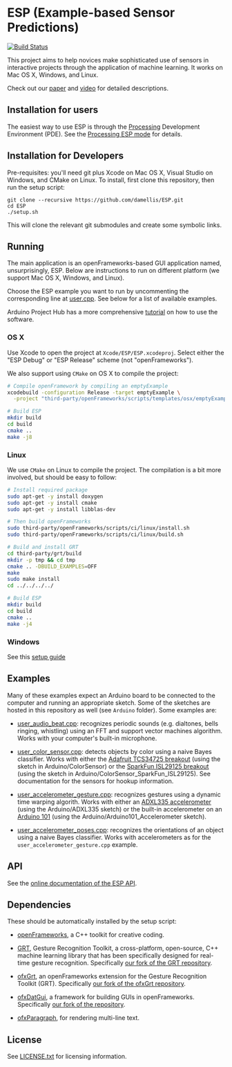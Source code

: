 # ESP (Example-based Sensor Predictions)

[![Build Status](https://travis-ci.org/damellis/ESP.svg?branch=master)](https://travis-ci.org/damellis/ESP)

This project aims to help novices make sophisticated use of sensors in interactive projects through the application of machine learning. It works on Mac OS X, Windows, and Linux.

Check out our [paper](http://dl.acm.org/citation.cfm?id=3064735)
and [video](https://youtu.be/5nDCG4vkFP0) for detailed descriptions.

## Installation for users

The easiest way to use ESP is through the [Processing](http://processing.org) Development Environment (PDE). See the [Processing ESP mode](https://github.com/damellis/processing-esp-mode) for details.

## Installation for Developers

Pre-requisites: you'll need git plus Xcode on Mac OS X, Visual Studio on Windows, and CMake on Linux. To install, first clone this repository, then run the setup script:

```
git clone --recursive https://github.com/damellis/ESP.git
cd ESP
./setup.sh
```

This will clone the relevant git submodules and create some symbolic links.

## Running

The main application is an openFrameworks-based GUI application named,
unsurprisingly, ESP. Below are instructions to run on different platform
(we support Mac OS X, Windows, and Linux).

Choose the ESP example you want to run by uncommenting the corresponding line at
[user.cpp](https://github.com/damellis/ESP/blob/master/Xcode/ESP/src/user.cpp). See below for a list of available examples.

Arduino Project Hub has a more comprehensive [tutorial](https://create.arduino.cc/projecthub/mellis/gesture-recognition-using-accelerometer-and-esp-mac-only-71faa1) on how to use the software.

### OS X

Use Xcode to open the project at `Xcode/ESP/ESP.xcodeproj`. Select either the "ESP Debug" or "ESP Release" scheme (not "openFrameworks").

We also support using `CMake` on OS X to compile the project:
```sh
# Compile openFramework by compiling an emptyExample
xcodebuild -configuration Release -target emptyExample \
  -project "third-party/openFrameworks/scripts/templates/osx/emptyExample.xcodeproj"

# Build ESP
mkdir build
cd build
cmake ..
make -j8
```

### Linux

We use `CMake` on Linux to compile the project. The compilation is a bit more
involved, but should be easy to follow:

```sh
# Install required package
sudo apt-get -y install doxygen
sudo apt-get -y install cmake
sudo apt-get -y install libblas-dev

# Then build openFrameworks
sudo third-party/openFrameworks/scripts/ci/linux/install.sh
sudo third-party/openFrameworks/scripts/ci/linux/build.sh

# Build and install GRT
cd third-party/grt/build
mkdir -p tmp && cd tmp
cmake .. -DBUILD_EXAMPLES=OFF
make
sudo make install
cd ../../../../

# Build ESP
mkdir build
cd build
cmake ..
make -j4
```

### Windows

See this [setup guide](https://github.com/damellis/ESP/wiki/Windows-Setup-Guide)

## Examples

Many of these examples expect an Arduino board to be connected to the computer and
running an appropriate sketch. Some of the sketches are hosted in this
repository as well (see `Arduino` folder). Some examples are:

- [user_audio_beat.cpp](http://damellis.github.io/ESP/user\_audio\_beat\_8cpp-example.html):
  recognizes periodic sounds (e.g. dialtones, bells ringing, whistling) using an
  FFT and support vector machines algorithm. Works with your computer's built-in
  microphone.

- [user_color_sensor.cpp](http://damellis.github.io/ESP/user\_color\_sensor\_8cpp-example.html):
  detects objects by color using a naive Bayes classifier.  Works with either
  the [Adafruit TCS34725 breakout](https://www.adafruit.com/products/1334)
  (using the sketch in Arduino/ColorSensor) or the
  [SparkFun ISL29125 breakout](https://www.sparkfun.com/products/12829) (using
  the sketch in Arduino/ColorSensor_SparkFun_ISL29125). See documentation for
  the sensors for hookup information.

- [user_accelerometer_gesture.cpp](http://damellis.github.io/ESP/user\_accelerometer\_gestures\_8cpp-example.html):
  recognizes gestures using a dynamic time warping algorith. Works with either
  an [ADXL335 accelerometer](https://www.adafruit.com/products/163) (using the
  Arduino/ADXL335 sketch) or the built-in accelerometer on an
  [Arduino 101](http://www.arduino.cc/en/Main/ArduinoBoard101) (using the
  Arduino/Arduino101_Accelerometer sketch).

- [user_accelerometer_poses.cpp](http://damellis.github.io/ESP/user\_accelerometer\_poses\_8cpp-example.html):
  recognizes the orientations of an object using a naive Bayes classifier. Works
  with accelerometers as for the `user_accelerometer_gesture.cpp` example.

## API

See the [online documentation of the ESP API](http://damellis.github.io/ESP/).

## Dependencies

These should be automatically installed by the setup script:

- [openFrameworks](http://openframeworks.cc/), a C++ toolkit for creative
  coding.

- [GRT](http://www.nickgillian.com/software/grt), Gesture Recognition Toolkit,
  a cross-platform, open-source, C++ machine learning library that has been
  specifically designed for real-time gesture recognition. Specifically
  [our fork of the GRT repository](https://github.com/damellis/grt).

- [ofxGrt](https://github.com/nickgillian/ofxGrt), an openFrameworks extension
  for the Gesture Recognition Toolkit (GRT). Specifically
  [our fork of the ofxGrt repository](https://github.com/nebgnahz/ofxGrt/tree/snapshot-for-sensors).
  
- [ofxDatGui](https://braitsch.github.io/ofxDatGui/), a framework for building GUIs in openFrameworks. Specifically [our fork of the repository](https://github.com/nebgnahz/ofxDatGui/).

- [ofxParagraph](https://github.com/braitsch/ofxParagraph), for rendering multi-line text.

## License

See [LICENSE.txt](LICENSE.txt) for licensing information.
